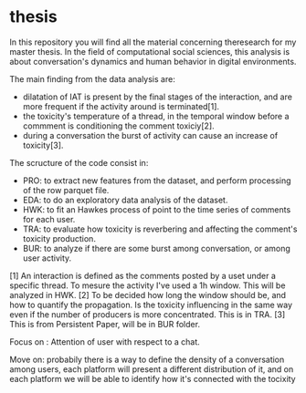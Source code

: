 # thesis
In this repository you will find all the material concerning theresearch for my  master thesis.
In the field of computational social sciences, this analysis is about conversation's dynamics and human behavior in digital environments.
 
The main finding from the data analysis are:
- dilatation of IAT is present by the final stages of the interaction, and are more frequent if the activity around is terminated[1]. 
- the toxicity's temperature of a thread, in the temporal window before a commment is conditioning the comment toxiciy[2].
- during a conversation the burst of activity can cause an increase of toxicity[3].
 

The scructure of the code consist in: 
- PRO: to extract new features from the dataset, and perform processing  of the row parquet file.  
- EDA: to do an exploratory data analysis of the dataset. 
- HWK: to fit an Hawkes process of point to the time series of comments for each user.
- TRA: to evaluate how toxicity is reverbering and affecting the comment's toxicity production.
- BUR: to analyze if there are some burst among conversation, or among user activity.


[1] An interaction is defined as the comments posted by a uset under a specific thread. To mesure the activity I've used a 1h window. This will be analyzed in HWK.
[2] To be decided how long the window should be, and how to quantify the propagation. Is the toxicity influencing in the same way even if the number of producers is more concentrated. This is in TRA.
[3] This is from Persistent Paper, will be in BUR folder.




Focus on : 
Attention of user with respect to a chat. 

Move on: probabily there is a way to define the density of a conversation among users, each platform will present a different distribution of it, and on each platform we will be able to identify how it's connected with the tocixity